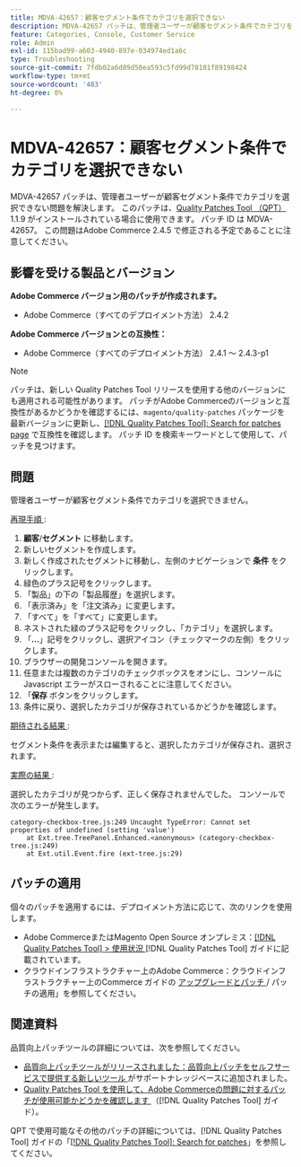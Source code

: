 ```yaml
---
title: MDVA-42657：顧客セグメント条件でカテゴリを選択できない
description: MDVA-42657 パッチは、管理者ユーザーが顧客セグメント条件でカテゴリを選択できない問題を解決します。 このパッチは、[Quality Patches Tool （QPT） ] （https://experienceleague.adobe.com/en/docs/commerce-operations/tools/quality-patches-tool/quality-patches-tool-to-self-serve-quality-patches） 1.1.9 がインストールされている場合に利用できます。 パッチ ID は MDVA-42657。 この問題はAdobe Commerce 2.4.5 で修正される予定であることに注意してください。
feature: Categories, Console, Customer Service
role: Admin
exl-id: 115bad99-a603-4940-897e-034974ed1a6c
type: Troubleshooting
source-git-commit: 7fdb02a6d89d50ea593c5fd99d78101f89198424
workflow-type: tm+mt
source-wordcount: '483'
ht-degree: 0%

---
```


# MDVA-42657：顧客セグメント条件でカテゴリを選択できない

MDVA-42657 パッチは、管理者ユーザーが顧客セグメント条件でカテゴリを選択できない問題を解決します。 このパッチは、[Quality Patches Tool （QPT） ](https://experienceleague.adobe.com/en/docs/commerce-operations/tools/quality-patches-tool/quality-patches-tool-to-self-serve-quality-patches)1.1.9 がインストールされている場合に使用できます。 パッチ ID は MDVA-42657。 この問題はAdobe Commerce 2.4.5 で修正される予定であることに注意してください。

## 影響を受ける製品とバージョン

**Adobe Commerce バージョン用のパッチが作成されます。**

* Adobe Commerce（すべてのデプロイメント方法） 2.4.2

**Adobe Commerce バージョンとの互換性：**

* Adobe Commerce（すべてのデプロイメント方法） 2.4.1 ～ 2.4.3-p1

>[!NOTE]
>
>パッチは、新しい Quality Patches Tool リリースを使用する他のバージョンにも適用される可能性があります。 パッチがAdobe Commerceのバージョンと互換性があるかどうかを確認するには、`magento/quality-patches` パッケージを最新バージョンに更新し、[[!DNL Quality Patches Tool]: Search for patches page](https://experienceleague.adobe.com/en/docs/commerce-operations/tools/quality-patches-tool/quality-patches-tool-to-self-serve-quality-patches) で互換性を確認します。 パッチ ID を検索キーワードとして使用して、パッチを見つけます。

## 問題

管理者ユーザーが顧客セグメント条件でカテゴリを選択できません。

<u> 再現手順 </u>:

1. **顧客**/**セグメント** に移動します。
1. 新しいセグメントを作成します。
1. 新しく作成されたセグメントに移動し、左側のナビゲーションで **条件** をクリックします。
1. 緑色のプラス記号をクリックします。
1. 「製品」の下の「製品履歴」を選択します。
1. 「表示済み」を「注文済み」に変更します。
1. 「すべて」を「すべて」に変更します。
1. ネストされた緑のプラス記号をクリックし、「カテゴリ」を選択します。
1. 「**...**」記号をクリックし、選択アイコン（チェックマークの左側）をクリックします。
1. ブラウザーの開発コンソールを開きます。
1. 任意または複数のカテゴリのチェックボックスをオンにし、コンソールに Javascript エラーがスローされることに注意してください。
1. 「**保存** ボタンをクリックします。
1. 条件に戻り、選択したカテゴリが保存されているかどうかを確認します。

<u> 期待される結果 </u>:

セグメント条件を表示または編集すると、選択したカテゴリが保存され、選択されます。

<u> 実際の結果 </u>:

選択したカテゴリが見つからず、正しく保存されませんでした。 コンソールで次のエラーが発生します。

```
category-checkbox-tree.js:249 Uncaught TypeError: Cannot set properties of undefined (setting 'value')
    at Ext.tree.TreePanel.Enhanced.<anonymous> (category-checkbox-tree.js:249)
    at Ext.util.Event.fire (ext-tree.js:29)
```

## パッチの適用

個々のパッチを適用するには、デプロイメント方法に応じて、次のリンクを使用します。

* Adobe CommerceまたはMagento Open Source オンプレミス：[[!DNL Quality Patches Tool] > 使用状況 ](/help/tools/quality-patches-tool/usage.md)[!DNL Quality Patches Tool] ガイドに記載されています。
* クラウドインフラストラクチャー上のAdobe Commerce：クラウドインフラストラクチャー上のCommerce ガイドの [ アップグレードとパッチ ](https://experienceleague.adobe.com/docs/commerce-cloud-service/user-guide/develop/upgrade/apply-patches.html)/ パッチの適用」を参照してください。

## 関連資料

品質向上パッチツールの詳細については、次を参照してください。

* [ 品質向上パッチツールがリリースされました：品質向上パッチをセルフサービスで提供する新しいツール ](https://experienceleague.adobe.com/en/docs/commerce-operations/tools/quality-patches-tool/quality-patches-tool-to-self-serve-quality-patches) がサポートナレッジベースに追加されました。
* [Quality Patches Tool を使用して、Adobe Commerceの問題に対するパッチが使用可能かどうかを確認します ](/help/tools/quality-patches-tool/patches-available-in-qpt/check-patch-for-magento-issue-with-magento-quality-patches.md) （[!DNL Quality Patches Tool] ガイド）。

QPT で使用可能なその他のパッチの詳細については、[!DNL Quality Patches Tool] ガイドの「[[!DNL Quality Patches Tool]: Search for patches](https://experienceleague.adobe.com/tools/commerce-quality-patches/index.html)」を参照してください。
